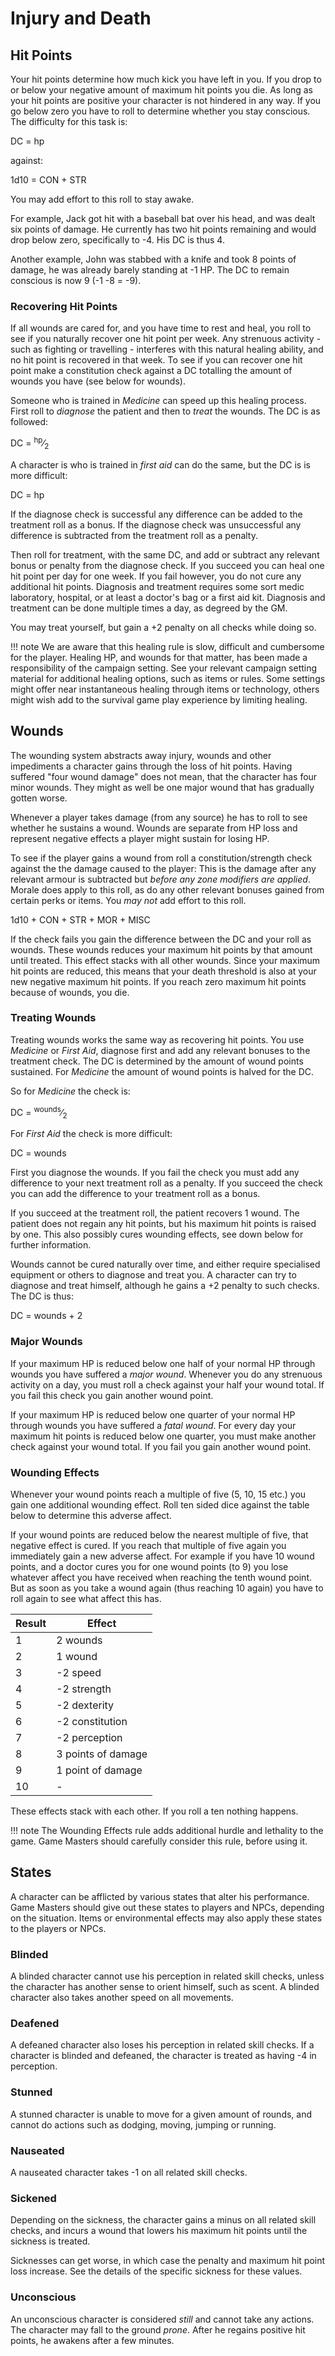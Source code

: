 # Injury and Death

## Hit Points

Your hit points determine how much kick you have left in you. If you drop to
or below your negative amount of maximum hit points you die. As long as your
hit points are positive your character is not hindered in any way. If you
go below zero you have to roll to determine whether you stay conscious. The
difficulty for this task is:

<div class="formula formula-top formula-bottom">
DC = <span data-bracket-top="HP below zero">hp</span>
</div>

against:

<div class="formula formula-top formula-bottom">
1d10 = <span data-bracket-bottom="modifier">CON</span>
<span data-bracket-top="modifier">+ STR</span>
</div>

You may add effort to this roll to stay awake.

For example, Jack got hit with a baseball bat over his head, and was dealt six
points of damage. He currently has two hit points remaining and would drop
below zero, specifically to -4. His DC is thus 4.

Another example, John was stabbed with a knife and took 8 points of damage,
he was already barely standing at -1 HP. The DC to remain conscious is now 9
(-1 -8 = -9).

### Recovering Hit Points

If all wounds are cared for, and you have time to rest and heal, you roll to
see if you naturally recover one hit point per week. Any strenuous activity -
such as fighting or travelling - interferes with this natural healing ability,
and no hit point is recovered in that week. To see if you can recover one hit
point make a constitution check against a DC totalling the amount of wounds you
have (see below for wounds).

Someone who is trained in _Medicine_ can speed up this healing process.
First roll to _diagnose_ the patient and then to _treat_ the wounds.
The DC is as followed:

<div class="formula formula-top formula-bottom">
DC = <span data-bracket-top="HP lost"> <sup>hp</sup>&frasl;<sub>2</sub></span>
</div>

A character is who is trained in _first aid_ can do the same, but the DC is
is more difficult:

<div class="formula formula-top formula-bottom">
DC = <span data-bracket-top="HP lost">hp</span>
</div>

If the diagnose check is successful any difference can be added to the treatment
roll as a bonus. If the diagnose check was unsuccessful any difference is
subtracted from the treatment roll as a penalty.

Then roll for treatment, with the same DC, and add or subtract any relevant
bonus or penalty from the diagnose check. If you succeed you can heal one hit
point per day for one week. If you fail however, you do not cure any additional
hit points. Diagnosis and treatment requires some sort medic laboratory,
hospital, or at least a doctor's bag or a first aid kit. Diagnosis and treatment
can be done multiple times a day, as degreed by the GM.

You may treat yourself, but gain a +2 penalty on all checks while doing so.


!!! note
    We are aware that this healing rule is slow, difficult and cumbersome for
    the player. Healing HP, and wounds for that matter, has been made a
    responsibility of the campaign setting. See your relevant campaign setting
    material for additional healing options, such as items or rules.
    Some settings might offer near instantaneous healing through items or
    technology, others might wish add to the survival game play experience by
    limiting healing.

## Wounds

The wounding system abstracts away injury, wounds and other impediments a
character gains through the loss of hit points. Having suffered "four wound
damage" does not mean, that the character has four minor wounds. They might as
well be one major wound that has gradually gotten worse.

Whenever a player takes damage (from any source) he has to roll to see whether
he sustains a wound. Wounds are separate from HP loss and represent negative
effects a player might sustain for losing HP.

To see if the player gains a wound from roll a constitution/strength check
against the the damage caused to the player: This is the damage after any
relevant armour is subtracted but _before any zone modifiers are applied_.
Morale does apply to this roll, as do any other relevant bonuses gained from
certain perks or items. You _may not_ add effort to this roll.

<div class="formula formula-top formula-bottom">
1d10 <span data-bracket-top="CON Modifier">+ CON</span>
<span data-bracket-bottom="STR Modifier">+ STR</span>
<span data-bracket-top="Morale">+ MOR</span>
<span data-bracket-bottom="Other Boni">+ MISC</span>
</div>


If the check fails you gain the difference between the DC and your roll as
wounds. These wounds reduces your maximum hit points by that amount until
treated. This effect stacks with all other wounds. Since your maximum hit
points are reduced, this means that your death threshold is also at your new
negative maximum hit points. If you reach zero maximum hit points because of
wounds, you die.

### Treating Wounds

Treating wounds works the same way as recovering hit points. You use _Medicine_
or _First Aid_, diagnose first and add any relevant bonuses to the treatment
check. The DC is determined by the amount of wound points sustained. For
_Medicine_ the amount of wound points is halved for the DC.

So for _Medicine_ the check is:

<div class="formula formula-top formula-bottom">
DC = <span data-bracket-top="Wounds suffered">
 <sup>wounds</sup>&frasl;<sub>2</sub></span>
</div>

For _First Aid_ the check is more difficult:

<div class="formula formula-top formula-bottom">
DC = <span data-bracket-top="Wounds suffered">wounds</span>
</div>

First you diagnose the wounds. If you fail the check you must add any difference
to your next treatment roll as a penalty. If you succeed the check you can add
the difference to your treatment roll as a bonus.

If you succeed at the treatment roll, the patient recovers 1 wound. The patient
does not regain any hit points, but his maximum hit points is raised by one.
This also possibly cures wounding effects, see down below for further
information.

Wounds cannot be cured naturally over time, and either require specialised
equipment or others to diagnose and treat you. A character can try to diagnose
and treat himself, although he gains a +2 penalty to such checks. The DC is
thus:

<div class="formula formula-top formula-bottom">
DC = <span data-bracket-bottom="Wound points suffered">wounds</span>
<span data-bracket-top="penalty for self treatment">+ 2</span>
</div>

### Major Wounds

If your maximum HP is reduced below one half of your normal HP through wounds
you have suffered a _major wound_. Whenever you do any strenuous activity on a
day, you must roll a check against your half your wound total. If you fail
this check you gain another wound point.

If your maximum HP is reduced below one quarter of your normal HP through wounds
you have suffered a _fatal wound_. For every day your maximum hit points is
reduced below one quarter, you must make another check against your wound total.
If you fail you gain another wound point.

### Wounding Effects

Whenever your wound points reach a multiple of five (5, 10, 15 etc.) you gain
one additional wounding effect. Roll ten sided dice against the table below to
determine this adverse affect.

If your wound points are reduced below the nearest multiple of five, that
negative effect is cured. If you reach that multiple of five again you
immediately gain a new adverse affect. For example if you have 10 wound
points, and a doctor cures you for one wound points (to 9) you lose whatever
affect you have received when reaching the tenth wound point. But as soon as
you take a wound again (thus reaching 10 again) you have to roll again to see
what affect this has.

| Result | Effect             |
| ------ | ------------------ |
| 1      | 2 wounds           |
| 2      | 1 wound            |
| 3      | -2 speed           |
| 4      | -2 strength        |
| 5      | -2 dexterity       |
| 6      | -2 constitution    |
| 7      | -2 perception      |
| 8      | 3 points of damage |
| 9      | 1 point of damage  |
| 10     | -                  |

These effects stack with each other. If you roll a ten nothing happens.

!!! note
    The Wounding Effects rule adds additional hurdle and lethality to the game.
    Game Masters should carefully consider this rule, before using it.

## States

A character can be afflicted by various states that alter his performance. Game
Masters should give out these states to players and NPCs, depending on the
situation. Items or environmental effects may also apply these states to the
players or NPCs.

### Blinded

A blinded character cannot use his perception in related skill checks, unless
the character has another sense to orient himself, such as scent. A blinded
character also takes another speed on all movements.

### Deafened

A defeaned character also loses his perception in related skill checks. If a
character is blinded and defeaned, the character is treated as having -4 in
perception.

### Stunned

A stunned character is unable to move for a given amount of rounds, and cannot
do actions such as dodging, moving, jumping or running.

### Nauseated

A nauseated character takes -1 on all related skill checks.

### Sickened

Depending on the sickness, the character gains a minus on all related skill
checks, and incurs a wound that lowers his maximum hit points until the sickness
is treated.

Sicknesses can get worse, in which case the penalty and maximum hit point loss
increase. See the details of the specific sickness for these values.

### Unconscious

An unconscious character is considered _still_ and cannot take any actions. The
character may fall to the ground _prone_. After he regains positive hit points,
he awakens after a few minutes.
